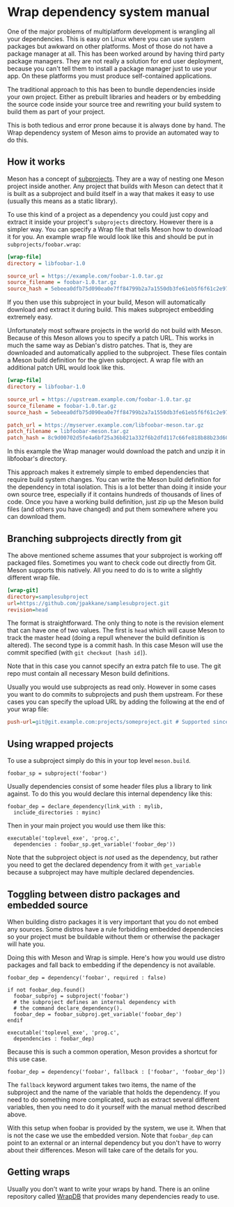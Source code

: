 # Wrap dependency system manual

One of the major problems of multiplatform development is wrangling
all your dependencies. This is easy on Linux where you can use system
packages but awkward on other platforms. Most of those do not have a
package manager at all. This has been worked around by having third
party package managers. They are not really a solution for end user
deployment, because you can't tell them to install a package manager
just to use your app. On these platforms you must produce
self-contained applications.

The traditional approach to this has been to bundle dependencies
inside your own project. Either as prebuilt libraries and headers or
by embedding the source code inside your source tree and rewriting
your build system to build them as part of your project.

This is both tedious and error prone because it is always done by
hand. The Wrap dependency system of Meson aims to provide an automated
way to do this.

## How it works

Meson has a concept of [subprojects](Subprojects.md). They are a way
of nesting one Meson project inside another. Any project that builds
with Meson can detect that it is built as a subproject and build
itself in a way that makes it easy to use (usually this means as a
static library).

To use this kind of a project as a dependency you could just copy and
extract it inside your project's `subprojects` directory. However
there is a simpler way. You can specify a Wrap file that tells Meson
how to download it for you. An example wrap file would look like this
and should be put in `subprojects/foobar.wrap`:

```ini
[wrap-file]
directory = libfoobar-1.0

source_url = https://example.com/foobar-1.0.tar.gz
source_filename = foobar-1.0.tar.gz
source_hash = 5ebeea0dfb75d090ea0e7ff84799b2a7a1550db3fe61eb5f6f61c2e971e57663
```

If you then use this subproject in your build, Meson will
automatically download and extract it during build. This makes
subproject embedding extremely easy.

Unfortunately most software projects in the world do not build with
Meson. Because of this Meson allows you to specify a patch URL. This
works in much the same way as Debian's distro patches. That is, they
are downloaded and automatically applied to the subproject. These
files contain a Meson build definition for the given subproject. A
wrap file with an additional patch URL would look like this.

```ini
[wrap-file]
directory = libfoobar-1.0

source_url = https://upstream.example.com/foobar-1.0.tar.gz
source_filename = foobar-1.0.tar.gz
source_hash = 5ebeea0dfb75d090ea0e7ff84799b2a7a1550db3fe61eb5f6f61c2e971e57663

patch_url = https://myserver.example.com/libfoobar-meson.tar.gz
patch_filename = libfoobar-meson.tar.gz
patch_hash = 8c9d00702d5fe4a6bf25a36b821a332f6b2dfd117c66fe818b88b23d604635e9
```

In this example the Wrap manager would download the patch and unzip it
in libfoobar's directory.

This approach makes it extremely simple to embed dependencies that
require build system changes. You can write the Meson build definition
for the dependency in total isolation. This is a lot better than doing
it inside your own source tree, especially if it contains hundreds of
thousands of lines of code. Once you have a working build definition,
just zip up the Meson build files (and others you have changed) and
put them somewhere where you can download them.

## Branching subprojects directly from git

The above mentioned scheme assumes that your subproject is working off
packaged files. Sometimes you want to check code out directly from
Git. Meson supports this natively. All you need to do is to write a
slightly different wrap file.

```ini
[wrap-git]
directory=samplesubproject
url=https://github.com/jpakkane/samplesubproject.git
revision=head
```

The format is straightforward. The only thing to note is the revision
element that can have one of two values. The first is `head` which
will cause Meson to track the master head (doing a repull whenever the
build definition is altered). The second type is a commit hash. In
this case Meson will use the commit specified (with `git checkout
[hash id]`).

Note that in this case you cannot specify an extra patch file to
use. The git repo must contain all necessary Meson build definitions.

Usually you would use subprojects as read only. However in some cases
you want to do commits to subprojects and push them upstream. For
these cases you can specify the upload URL by adding the following at
the end of your wrap file:

```ini
push-url=git@git.example.com:projects/someproject.git # Supported since version 0.37.0
```

## Using wrapped projects

To use a subproject simply do this in your top level `meson.build`.

```meson
foobar_sp = subproject('foobar')
```

Usually dependencies consist of some header files plus a library to
link against. To do this you would declare this internal dependency
like this:

```meson
foobar_dep = declare_dependency(link_with : mylib,
  include_directories : myinc)
```

Then in your main project you would use them like this:

```meson
executable('toplevel_exe', 'prog.c',
  dependencies : foobar_sp.get_variable('foobar_dep'))
```

Note that the subproject object is *not* used as the dependency, but
rather you need to get the declared dependency from it with
`get_variable` because a subproject may have multiple declared
dependencies.

## Toggling between distro packages and embedded source

When building distro packages it is very important that you do not
embed any sources. Some distros have a rule forbidding embedded
dependencies so your project must be buildable without them or
otherwise the packager will hate you.

Doing this with Meson and Wrap is simple. Here's how you would use
distro packages and fall back to embedding if the dependency is not
available.

```meson
foobar_dep = dependency('foobar', required : false)

if not foobar_dep.found()
  foobar_subproj = subproject('foobar')
  # the subproject defines an internal dependency with
  # the command declare_dependency().
  foobar_dep = foobar_subproj.get_variable('foobar_dep')
endif

executable('toplevel_exe', 'prog.c',
  dependencies : foobar_dep)
```

Because this is such a common operation, Meson provides a shortcut for
this use case.

```meson
foobar_dep = dependency('foobar', fallback : ['foobar', 'foobar_dep'])
```

The `fallback` keyword argument takes two items, the name of the
subproject and the name of the variable that holds the dependency. If
you need to do something more complicated, such as extract several
different variables, then you need to do it yourself with the manual
method described above.

With this setup when foobar is provided by the system, we use it. When
that is not the case we use the embedded version. Note that
`foobar_dep` can point to an external or an internal dependency but
you don't have to worry about their differences. Meson will take care
of the details for you.

## Getting wraps

Usually you don't want to write your wraps by hand. There is an online
repository called [WrapDB](Using-the-WrapDB.md) that provides many
dependencies ready to use.
